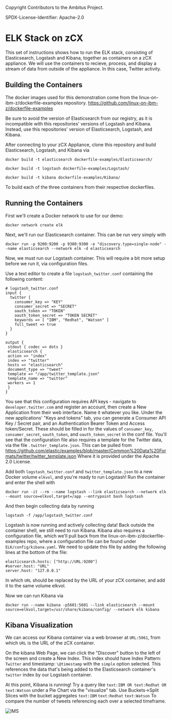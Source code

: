 Copyright Contributors to the Ambitus Project.

SPDX-License-Identifier: Apache-2.0

# ELK Stack on zCX

This set of instructions shows how to run the ELK stack, consisting of Elasticsearch, Logstash and Kibana, together as containers on a zCX appliance. We will use the containers to recieve, process, and display a stream of data from outside of the appliance. In this case, Twitter activity. 

## Building the Containers

The docker images used for this demonstration come from the linux-on-ibm-z/dockerfile-examples repository.
https://github.com/linux-on-ibm-z/dockerfile-examples

Be sure to avoid the version of Elasticsearch from our registry, as it is incompatible with this repositories' versions of Logstash and Kibana. Instead, use this repositories' version of Elasticsearch, Logstash, and Kibana.

After connecting to your zCX Appliance, clone this repository and build Elasticsearch, Logstash, and Kibana via 

`docker build -t elasticsearch dockerfile-examples/Elasticsearch/`

`docker build -t logstash dockerfile-examples/Logstash/`

`docker build -t kibana dockerfile-examples/Kibana/`

To build each of the three containers from their respective dockerfiles. 

## Running the Containers

First we'll create a Docker network to use for our demo:

`docker network create elk`

Next, we'll run our Elasticsearch container. This can be run very simply with

`docker run -p 9200:9200 -p 9300:9300 -e "discovery.type=single-node" --name elasticsearch --network elk -d elasticsearch`

Now, we must run our Logstash container. This will require a bit more setup before we run it, via configuration files.

Use a text editor to create a file `logstash_twitter.conf` containing the following content:

```
# logstash_twitter.conf
input {
  twitter {
    consumer_key => "KEY"
    consumer_secret => "SECRET"
    oauth_token => "TOKEN"
    oauth_token_secret => "TOKEN SECRET"
    keywords => [ "IBM", "Redhat", "Watson" ]
    full_tweet => true
  }
}

output {
 stdout { codec => dots }
 elasticsearch {
 action => "index"
 index => "twitter"
 hosts => "elasticsearch"
 document_type => "tweet"
 template => "/app/twitter_template.json"
 template_name => "twitter"
 workers => 1
 }
}
```

You see that this configuration requires API keys - navigate to `developer.twitter.com` and register an account, then create a New Application from their web interface.
Name it whatever you like. Under the new applications' "Keys and tokens" tab, you can generate a Consumer API Key / Secret pair, and an Authentication Bearer Token and Access token/Secret.
These should be filled in for the values of `consumer_key`, `consumer_secret`, `oauth_token`, and `oauth_token_secret` in the conf file.
You'll see that the configuration file also requires a template for the Twitter data, via the file `.twitter_template.json`. This can be pulled from
https://github.com/elastic/examples/blob/master/Common%20Data%20Formats/twitter/twitter_template.json
Where it is provided under the Apache 2.0 License. 

Add both `logstash_twitter.conf` and `twitter_template.json` to a new Docker volume `elkvol`, and you're ready to run Logstash! Run the container and enter the shell with

`docker run -it --rm --name logstash --link elasticsearch --network elk --mount source=elkvol,target=/app --entrypoint bash logstash`

And then begin collecting data by running 

`logstash -f /app/logstash_twitter.conf`

Logstash is now running and actively collecting data! Back outside the container shell, we still need to run Kibana. Kibana also requires a configuration file, which we'll pull back from the linux-on-ibm-z/dockerfile-examples repo,
where a configuration file can be found under `ELK/config/kibana.yaml`. We need to update this file by adding the following lines at the bottom of the file:
```
elasticsearch.hosts: ["http://URL:9200"]
#server.host: "URL"
server.host: "127.0.0.1"
```

In which `URL` should be replaced by the URL of your zCX container, and add it to the same volume elkvol. 

Now we can run Kibana via 

`docker run --name kibana -p5601:5601 --link elasticsearch --mount source=elkvol,target=/usr/share/kibana/config/ --network elk kibana`

## Kibana Visualization

We can access our Kibana container via a web browser at `URL:5061`, from which `URL` is the URL of the zCX container. 

On the kibana Web Page, we can click the "Discover" button to the left of the screen and create a New Index. This index should have
Index Pattern: `Twitter`
and
timestamp: `\@timestamp` with the `simple` option selected. This references the data that's being added to the Elasticsearch container's `twitter` index 
by our Logstash container.

At this point, Kibana is running! Try a query like `text:IBM OR text:Redhat OR text:Watson` under a Pie Chart via the "visualize" tab. Use 
Buckets->Split Slices with the bucket aggregates
`text:IBM`
`text:Redhat`
`text:Watson`
To compare the number of tweets referencing each over a selected timeframe.

![IMS](/ELK_stack_demo_twitter/pieChartKibana.PNG?raw=true)
